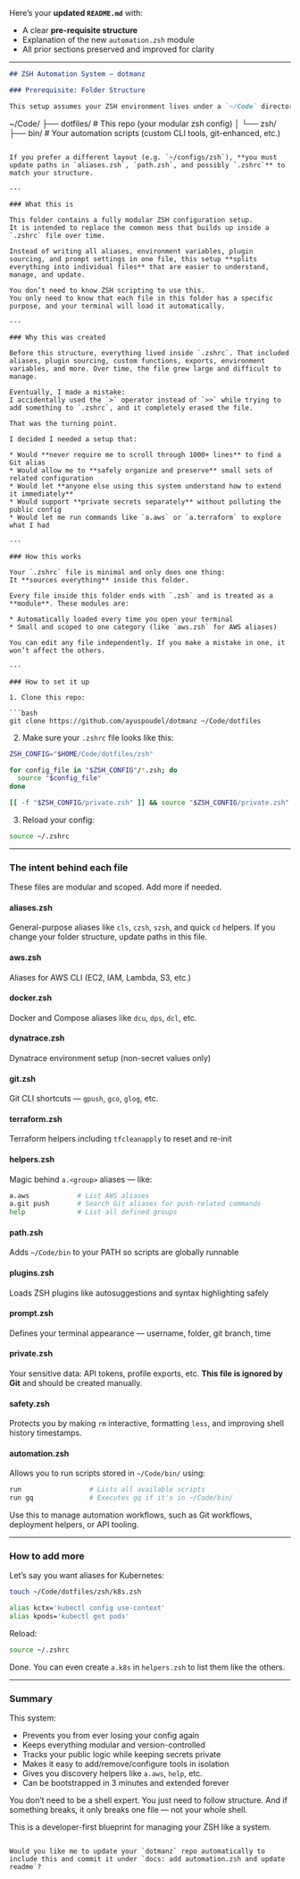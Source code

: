 Here’s your **updated `README.md`** with:

* A clear **pre-requisite structure**
* Explanation of the new `automation.zsh` module
* All prior sections preserved and improved for clarity

---

```markdown
## ZSH Automation System — dotmanz

### Prerequisite: Folder Structure

This setup assumes your ZSH environment lives under a `~/Code` directory, with the following convention:

```

\~/Code/
├── dotfiles/         # This repo (your modular zsh config)
│   └── zsh/
├── bin/              # Your automation scripts (custom CLI tools, git-enhanced, etc.)

````

If you prefer a different layout (e.g. `~/configs/zsh`), **you must update paths in `aliases.zsh`, `path.zsh`, and possibly `.zshrc`** to match your structure.

---

### What this is

This folder contains a fully modular ZSH configuration setup.  
It is intended to replace the common mess that builds up inside a `.zshrc` file over time.

Instead of writing all aliases, environment variables, plugin sourcing, and prompt settings in one file, this setup **splits everything into individual files** that are easier to understand, manage, and update.

You don’t need to know ZSH scripting to use this.  
You only need to know that each file in this folder has a specific purpose, and your terminal will load it automatically.

---

### Why this was created

Before this structure, everything lived inside `.zshrc`. That included aliases, plugin sourcing, custom functions, exports, environment variables, and more. Over time, the file grew large and difficult to manage.

Eventually, I made a mistake:  
I accidentally used the `>` operator instead of `>>` while trying to add something to `.zshrc`, and it completely erased the file.

That was the turning point.

I decided I needed a setup that:

* Would **never require me to scroll through 1000+ lines** to find a Git alias  
* Would allow me to **safely organize and preserve** small sets of related configuration  
* Would let **anyone else using this system understand how to extend it immediately**  
* Would support **private secrets separately** without polluting the public config  
* Would let me run commands like `a.aws` or `a.terraform` to explore what I had  

---

### How this works

Your `.zshrc` file is minimal and only does one thing:  
It **sources everything** inside this folder.

Every file inside this folder ends with `.zsh` and is treated as a **module**. These modules are:

* Automatically loaded every time you open your terminal  
* Small and scoped to one category (like `aws.zsh` for AWS aliases)

You can edit any file independently. If you make a mistake in one, it won’t affect the others.

---

### How to set it up

1. Clone this repo:

```bash
git clone https://github.com/ayuspoudel/dotmanz ~/Code/dotfiles
````

2. Make sure your `.zshrc` file looks like this:

```zsh
ZSH_CONFIG="$HOME/Code/dotfiles/zsh"

for config_file in "$ZSH_CONFIG"/*.zsh; do
  source "$config_file"
done

[[ -f "$ZSH_CONFIG/private.zsh" ]] && source "$ZSH_CONFIG/private.zsh"
```

3. Reload your config:

```bash
source ~/.zshrc
```

---

### The intent behind each file

These files are modular and scoped. Add more if needed.

#### aliases.zsh

General-purpose aliases like `cls`, `czsh`, `szsh`, and quick `cd` helpers.
If you change your folder structure, update paths in this file.

#### aws.zsh

Aliases for AWS CLI (EC2, IAM, Lambda, S3, etc.)

#### docker.zsh

Docker and Compose aliases like `dcu`, `dps`, `dcl`, etc.

#### dynatrace.zsh

Dynatrace environment setup (non-secret values only)

#### git.zsh

Git CLI shortcuts — `gpush`, `gco`, `glog`, etc.

#### terraform.zsh

Terraform helpers including `tfcleanapply` to reset and re-init

#### helpers.zsh

Magic behind `a.<group>` aliases — like:

```bash
a.aws            # List AWS aliases
a.git push       # Search Git aliases for push-related commands
help             # List all defined groups
```

#### path.zsh

Adds `~/Code/bin` to your PATH so scripts are globally runnable

#### plugins.zsh

Loads ZSH plugins like autosuggestions and syntax highlighting safely

#### prompt.zsh

Defines your terminal appearance — username, folder, git branch, time

#### private.zsh

Your sensitive data: API tokens, profile exports, etc.
**This file is ignored by Git** and should be created manually.

#### safety.zsh

Protects you by making `rm` interactive, formatting `less`, and improving shell history timestamps.

#### automation.zsh

Allows you to run scripts stored in `~/Code/bin/` using:

```bash
run                 # Lists all available scripts
run gq              # Executes gq if it's in ~/Code/bin/
```

Use this to manage automation workflows, such as Git workflows, deployment helpers, or API tooling.

---

### How to add more

Let’s say you want aliases for Kubernetes:

```bash
touch ~/Code/dotfiles/zsh/k8s.zsh
```

```zsh
alias kctx='kubectl config use-context'
alias kpods='kubectl get pods'
```

Reload:

```bash
source ~/.zshrc
```

Done. You can even create `a.k8s` in `helpers.zsh` to list them like the others.

---

### Summary

This system:

* Prevents you from ever losing your config again
* Keeps everything modular and version-controlled
* Tracks your public logic while keeping secrets private
* Makes it easy to add/remove/configure tools in isolation
* Gives you discovery helpers like `a.aws`, `help`, etc.
* Can be bootstrapped in 3 minutes and extended forever

You don’t need to be a shell expert. You just need to follow structure.
And if something breaks, it only breaks one file — not your whole shell.

This is a developer-first blueprint for managing your ZSH like a system.

```

Would you like me to update your `dotmanz` repo automatically to include this and commit it under `docs: add automation.zsh and update readme`?
```
